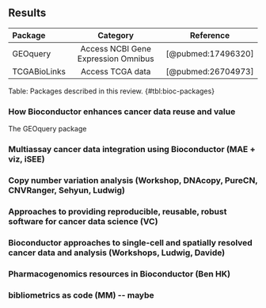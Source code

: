 ## Results

| Package | Category  | Reference  |
|:-----------|:--------------------------------------:|:-------------:|
| GEOquery | Access NCBI Gene Expression Omnibus | [@pubmed:17496320] |
| TCGABioLinks | Access TCGA data | [@pubmed:26704973]

Table: Packages described in this review.
{#tbl:bioc-packages}

### How Bioconductor enhances cancer data reuse and value

The GEOquery package 


### Multiassay cancer data integration using Bioconductor (MAE + viz, iSEE)


### Copy number variation analysis (Workshop, DNAcopy, PureCN, CNVRanger, Sehyun, Ludwig)


### Approaches to providing reproducible, reusable, robust software for cancer data science (VC)


### Bioconductor approaches to single-cell and spatially resolved cancer data and analysis (Workshops, Ludwig, Davide)


### Pharmacogenomics resources in Bioconductor (Ben HK)


### bibliometrics as code (MM) -- maybe

